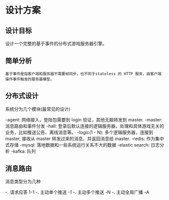 # 设计方案

## 设计目标

设计一个完整的基于事件的分布式游戏服务器引擎。

## 简单分析

    基于事件是指客户端和服务器不需要帧同步，也不同于stateless 的 HTTP 服务，由客户端操作事件触发的服务器模型。

## 分布式设计

系统分为几个模块(最常见的设计)

-agent: 网络接入，登陆包需要到 login 验证，其他无脑转发到 master.
-master: 消息路由和事件分发
-hall: 登录后默认连接的逻辑服务器，处理和具体游戏无关的业务，比如推送公告、离线消息等。
-logic(1 - N): 多个逻辑服务器，连接到 master, 接收从 master 转发过来的消息，并返回消息给 master.
-redis: 作为集中式存储
-mysql: 落地数据和一些系统运行关系不大的数据
-elastic search: 日志分析
-kafka: 队列

## 消息路由

消息类型分为几种

-. 请求应答 1-1
-. 主动单个推送 -1
-. 主动多个推送 -N
-. 主动全局广播 -A

